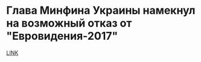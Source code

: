 # Глава Минфина Украины намекнул на возможный отказ от "Евровидения-2017"



[LINK](https://varlamov.ru/1726360.html)